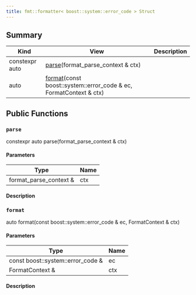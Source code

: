 ```yaml
---
title: fmt::formatter< boost::system::error_code > Struct
---
```



## Summary
| Kind | View | Description |
|------|------|-------------|
|constexpr auto|[parse](/game-host-adapter/structfmt_1_1formatter_3_01boost_1_1system_1_1error__code_01_4/#structfmt_1_1formatter_3_01boost_1_1system_1_1error__code_01_4_1a5e3d260c19f52fb60aa66b1066937a14)(format_parse_context & ctx)||
|auto|[format](/game-host-adapter/structfmt_1_1formatter_3_01boost_1_1system_1_1error__code_01_4/#structfmt_1_1formatter_3_01boost_1_1system_1_1error__code_01_4_1a5ca6180c8a47bbedaf576cc450540151)(const boost::system::error_code & ec, FormatContext & ctx)||
## Public Functions



### `parse` <a id="structfmt_1_1formatter_3_01boost_1_1system_1_1error__code_01_4_1a5e3d260c19f52fb60aa66b1066937a14"></a>

constexpr auto parse(format_parse_context & ctx)

#### Parameters

| Type | Name |
|------|------|
|format_parse_context &|ctx|

#### Description






### `format` <a id="structfmt_1_1formatter_3_01boost_1_1system_1_1error__code_01_4_1a5ca6180c8a47bbedaf576cc450540151"></a>

auto format(const boost::system::error_code & ec, FormatContext & ctx)

#### Parameters

| Type | Name |
|------|------|
|const boost::system::error_code &|ec|
|FormatContext &|ctx|

#### Description








